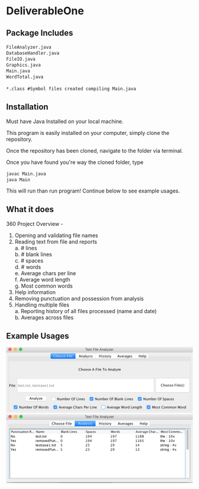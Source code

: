 # DeliverableOne

## Package Includes

```
FileAnalyzer.java     
DatabaseHandler.java  
FileIO.java
Graphics.java
Main.java
WordTotal.java      

*.class #Symbol files created compiling Main.java          
```

## Installation

<Warning>
Must have Java Installed on your local machine.

This program is easily installed on your computer, simply clone the repository.

Once the repository has been cloned, navigate to the folder via terminal.

Once you have found you're way the cloned folder, type

```
javac Main.java
java Main
```

This will run than run program! Continue below to see example usages.

## What it does

360 Project Overview -

1. Opening and validating file names
2. Reading text from file and reports <br />
  a. # lines <br />
  b. # blank lines <br />
  c. # spaces <br />
  d. # words <br />
  e. Average chars per line <br />
  f. Average word length <br />
  g. Most common words <br />
3. Help information
4. Removing punctuation and possession from analysis
5. Handling multiple files <br />
  a. Reporting history of all files processed (name and date) <br />
  b. Averages across files <br />



## Example Usages

![Alt text](usecase1.png?raw=true "Title")
![Alt text](usecase2.png?raw=true "Title")
